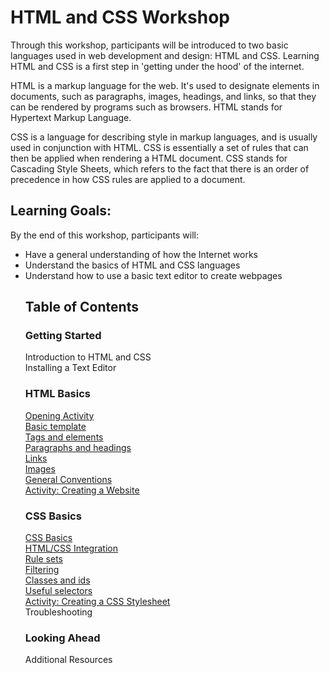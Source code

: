 # HTML and CSS Workshop

Through this workshop, participants will be introduced to two basic languages used in web development and design: HTML and CSS. Learning HTML and CSS is a first step in 'getting under the hood' of the internet. 

HTML is a markup language for the web. It's used to designate elements in documents, such as paragraphs, images, headings, and links, so that they can be rendered by programs such as browsers. HTML stands for Hypertext Markup Language.

CSS is a language for describing style in markup languages, and is usually used in conjunction with HTML. CSS is essentially a set of rules that can then be applied when rendering a HTML document. CSS stands for Cascading Style Sheets, which refers to the fact that there is an order of precedence in how CSS rules are applied to a document.

## Learning Goals:
By the end of this workshop, participants will:
<ul>
	<li> Have a general understanding of how the Internet works </li>
	<li> Understand the basics of HTML and CSS languages </li>
	<li> Understand how to use a basic text editor to create webpages </li>
	 

## Table of Contents

### Getting Started

Introduction to HTML and CSS <br/>
Installing a Text Editor <br/>

### HTML Basics

[Opening Activity](opening_activity.md) <br/>
[Basic template](basic.md)  <br/>
[Tags and elements](elements.md)  <br/>
[Paragraphs and headings](p_and_h.md)  <br/>
[Links](links.md)  <br/>
[Images](images.md) <br/>
[General Conventions](conventions.md) <br/>
[Activity: Creating a Website](creating_site.md) <br/>

### CSS Basics

[CSS Basics](css_basic.md) <br/>
[HTML/CSS Integration](integration.md) <br/>
[Rule sets](rules.md) <br/>
[Filtering](filter.md) <br/>
[Classes and ids](classes.md) <br/>
[Useful selectors](selectors.md) <br/>
[Activity: Creating a CSS Stylesheet](creating_stylesheet.md) <br/>
Troubleshooting <br/>

### Looking Ahead
Additional Resources
